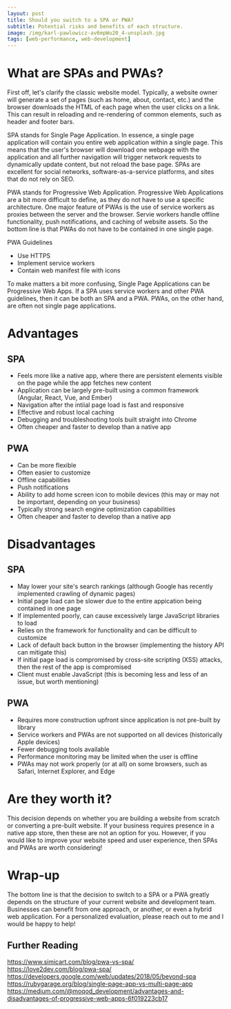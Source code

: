 ```yaml
---
layout: post
title: Should you switch to a SPA or PWA?
subtitle: Potential risks and benefits of each structure.
image: /img/karl-pawlowicz-av6mpWu20_4-unsplash.jpg
tags: [web-performance, web-development]
---
```


# What are SPAs and PWAs? 
First off, let's clarify the classic website model. Typically, a website owner will generate a set of pages (such as home, about, contact, etc.) and the browser downloads the HTML of each page when the user clicks on a link. This can result in reloading and re-rendering of common elements, such as header and footer bars. 

SPA stands for Single Page Application. In essence, a single page application will contain you entire web application within a single page. This means that the user's browser will download one webpage with the application and all further navigation will trigger network requests to dynamically update content, but not reload the base page. SPAs are excellent for social networks, software-as-a-service platforms, and sites that do not rely on SEO. 

PWA stands for Progressive Web Application. Progressive Web Applications are a bit more difficult to define, as they do not have to use a specific architecture. One major feature of PWAs is the use of service workers as proxies between the server and the browser. Servie workers handle offline functionality, push notifications, and caching of website assets. So the bottom line is that PWAs do not have to be contained in one single page.

PWA Guidelines
- Use HTTPS
- Implement service workers
- Contain web manifest file with icons

To make matters a bit more confusing, Single Page Applications can be Progressive Web Apps. If a SPA uses service workers and other PWA guidelines, then it can be both an SPA and a PWA. PWAs, on the other hand, are often not single page applications. 

# Advantages
## SPA 
- Feels more like a native app, where there are persistent elements visible on the page while the app fetches new content
- Application can be largely pre-built using a common framework (Angular, React, Vue, and Ember)
- Navigation after the intiial page load is fast and responsive 
- Effective and robust local caching 
- Debugging  and troubleshooting tools built straight into Chrome
- Often cheaper and faster to develop than a native app

## PWA
- Can be more flexible
- Often easier to customize 
- Offline capabilities
- Push notifications 
- Ability to add home screen icon to mobile devices (this may or may not be important, depending on your business)
- Typically strong search engine optimization capabilities
- Often cheaper and faster to develop than a native app

# Disadvantages 

## SPA 
- May lower your site's search rankings (although Google has recently implemented crawling of dynamic pages)
- Initial page load can be slower due to the entire appication being contained in one page 
- If implemented poorly, can cause excessively large JavaScript libraries to load
- Relies on the framework for functionality and can be difficult to customize 
- Lack of default back button in the browser (implementing the history API can mitigate this)
- If initial page load is compromised by cross-site scripting (XSS) attacks, then the rest of the app is compromised
- Client must enable JavaScript (this is becoming less and less of an issue, but worth mentioning)

## PWA 
- Requires more construction upfront since application is not pre-built by library
- Service workers and PWAs are not supported on all devices (historically Apple devices)
- Fewer debugging tools available 
- Performance monitoring may be limited when the user is offline 
- PWAs may not work properly (or at all) on some browsers, such as Safari, Internet Explorer, and Edge

# Are they worth it? 
This decision depends on whether you are building a website from scratch or converting a pre-built website. If your business requires presence in a native app store, then these are not an option for you. However, if you would like to improve your website speed and user experience, then SPAs and PWAs are worth considering! 

# Wrap-up
The bottom line is that the decision to switch to a SPA or a PWA greatly depends on the structure of your current website and development team. Businesses can benefit from one approach, or another, or even a hybrid web application. For a personalized evaluation, please reach out to me and I would be happy to help!

<!-- Angular, Material, top frameworks -->
## Further Reading
https://www.simicart.com/blog/pwa-vs-spa/
https://love2dev.com/blog/pwa-spa/
https://developers.google.com/web/updates/2018/05/beyond-spa
https://rubygarage.org/blog/single-page-app-vs-multi-page-app
https://medium.com/@moqod_development/advantages-and-disadvantages-of-progressive-web-apps-6f019223cb17
